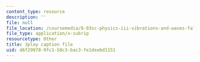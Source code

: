 ```yaml
---
content_type: resource
description: ''
file: null
file_location: /coursemedia/8-03sc-physics-iii-vibrations-and-waves-fall-2016/d6f299789fc158c3bac3fe1deebd1151_T2n6fVybLcU.vtt
file_type: application/x-subrip
resourcetype: Other
title: 3play caption file
uid: d6f29978-9fc1-58c3-bac3-fe1deebd1151
---
```

